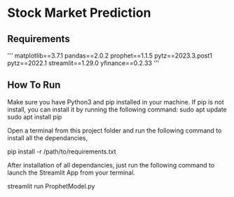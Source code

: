 # Stock Market Prediction


## Requirements
'''
matplotlib==3.7.1
pandas==2.0.2
prophet==1.1.5
pytz==2023.3.post1
pytz==2022.1
streamlit==1.29.0
yfinance==0.2.33
'''

## How To Run
Make sure you have Python3 and pip installed in your machine. If pip is not install, you can install it by running the following command:
sudo apt update
sudo apt install pip


Open a terminal from this project folder and run the following command to install all the dependancies,

pip install -r /path/to/requirements.txt

After installation of all dependancies, just run the following command to launch the Streamlit App from your terminal.

streamlit run ProphetModel.py
